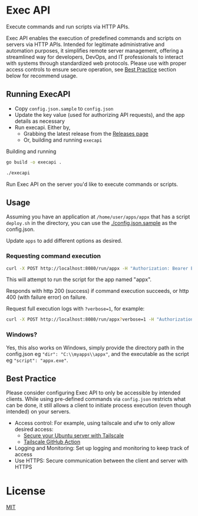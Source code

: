# Exec API

Execute commands and run scripts via HTTP APIs.

Exec API enables the execution of predefined commands and scripts on servers via HTTP APIs. Intended for legitimate administrative and automation purposes, it simplifies remote server management, offering a streamlined way for developers, DevOps, and IT professionals to interact with systems through standardized web protocols. Please use with proper access controls to ensure secure operation, see [Best Practice](./#Best-Practice) section below for recommend usage.


## Running ExecAPI

- Copy `config.json.sample` to `config.json`
- Update the key value (used for authorizing API requests), and the app details as necessary
- Run execapi. Either by,
    - Grabbing the latest release from the [Releases page](https://github.com/peteretelej/execapi/releases)
    - Or, building and running `execapi`

Building and running
``` sh
go build -o execapi .

./execapi
```

Run Exec API on the server you'd like to execute commands or scripts.

## Usage

Assuming you have an application at `/home/user/apps/appx` that has a script `deploy.sh` in the directory, you can use the [./config.json.sample](./config.json.sample) as the config.json.

Update `apps` to add different options as desired.

### Requesting command execution

```sh
curl -X POST http://localhost:8080/run/appx -H "Authorization: Bearer EXECAPI_KEY"
```
This will attempt to run the script for the app named "appx".

Responds with http 200 (success) if command execution succeeds, or http 400 (with failure error) on failure.

Request full execution logs with `?verbose=1`, for example:

```sh
curl -X POST http://localhost:8080/run/appx?verbose=1 -H "Authorization: Bearer EXECAPI_KEY"
```

### Windows?
Yes, this also works on Windows, simply provide the directory path in the config.json eg `"dir": "C:\\myapps\\appx"`, and the executable as the script eg `"script": "appx.exe"`.

## Best Practice
Please consider configuring Exec API to only be accessible by intended clients. While using pre-defined commands via `config.json` restricts what can be done, it still allows a client to initiate process execution (even though intended) on your servers.

- Access control: For example, using tailscale and ufw to only allow desired access:
  - [Secure your Ubuntu server with Tailscale](https://tailscale.com/kb/1077/secure-server-ubuntu-18-04/)
  - [Tailscale GitHub Action](https://github.com/tailscale/github-action)
- Logging and Monitoring: Set up logging and monitoring to keep track of access
- Use HTTPS: Secure communication between the client and server with HTTPS

# License
[MIT](./LICENSE)
